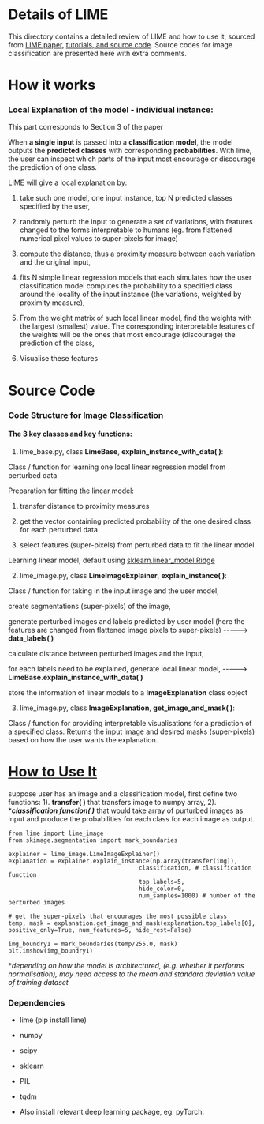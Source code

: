 # Details of LIME


This directory contains a detailed review of LIME and how to use it, sourced from [LIME paper](https://arxiv.org/abs/1602.04938), [tutorials, and source code](https://github.com/marcotcr/lime). Source codes for image classification are presented here with extra comments.


# How it works


### Local Explanation of the model - individual instance:

This part corresponds to Section 3 of the paper

When **a single input** is passed into a **classification model**, the model outputs the **predicted classes** with corresponding **probabilities**. With lime, the user can inspect which parts of the input most encourage or discourage the prediction of one class.

LIME will give a local explanation by: 

1) take such one model, one input instance, top N predicted classes specified by the user, 

2) randomly perturb the input to generate a set of variations, with features changed to the forms interpretable to humans (eg. from flattened numerical pixel values to super-pixels for image)

3) compute the distance, thus a proximity measure between each variation and the original input,

4) fits N simple linear regression models that each simulates how the user classification model computes the probability to a specified class around the locality of the input instance (the variations, weighted by proximity measure), 

5) From the weight matrix of such local linear model, find the weights with the largest (smallest) value. The corresponding interpretable features of the weights will be the ones that most encourage (discourage) the prediction of the class,

6) Visualise these features


# Source Code

### Code Structure for Image Classification

#### The 3 key classes and key functions:

 1. lime_base.py, class **LimeBase**, **explain_instance_with_data( )**:
 
 Class / function for learning one local linear regression model from perturbed data
  
 Preparation for fitting the linear model:
 
 1) transfer distance to proximity measures
 
 2) get the vector containing predicted probability of the one desired class for each perturbed data
 
 3) select features (super-pixels) from perturbed data to fit the linear model

 Learning linear model, default using [sklearn.linear_model.Ridge](https://scikit-learn.org/stable/modules/generated/sklearn.linear_model.Ridge.html)
  
  
 2. lime_image.py, class **LimeImageExplainer**, **explain_instance( )**:
 
 Class / function for taking in the input image and the user model, 
 
 create segmentations (super-pixels) of the image, 
 
 generate perturbed images and labels predicted by user model (here the features are changed from flattened image pixels to super-pixels) -----> **data_labels( )**
 
 calculate distance between perturbed images and the input,
 
 for each labels need to be explained, generate local linear model, -----> **LimeBase.explain_instance_with_data( )**
 
 store the information of linear models to a **ImageExplanation** class object
 
 
 3. lime_image.py, class **ImageExplanation**, **get_image_and_mask( )**:
 
 Class / function for providing interpretable visualisations for a prediction of a specified class. Returns the input image and desired masks (super-pixels) based on how the user wants the explanation.
 

# [How to Use It](https://github.com/marcotcr/lime/blob/master/doc/notebooks/Tutorial%20-%20images%20-%20Pytorch.ipynb)

suppose user has an image and a classification model, first define two functions: 1). **transfer( )** that transfers image to numpy array, 2). ****classification function( )*** that would take array of purturbed images as input and produce the probabilities for each class for each image as output.

    from lime import lime_image
    from skimage.segmentation import mark_boundaries
    
    explainer = lime_image.LimeImageExplainer()
    explanation = explainer.explain_instance(np.array(transfer(img)), 
                                         classification, # classification function
                                         top_labels=5, 
                                         hide_color=0, 
                                         num_samples=1000) # number of the perturbed images
    
    # get the super-pixels that encourages the most possible class
    temp, mask = explanation.get_image_and_mask(explanation.top_labels[0], positive_only=True, num_features=5, hide_rest=False)
    
    img_boundry1 = mark_boundaries(temp/255.0, mask)
    plt.imshow(img_boundry1)
    

**depending on how the model is architectured, (e.g. whether it performs normalisation), may need access to the mean and standard deviation value of training dataset*


### Dependencies

 - lime (pip install lime)

 - numpy

 - scipy

 - sklearn
 
 - PIL

 - tqdm

 - Also install relevant deep learning package, eg. pyTorch.
